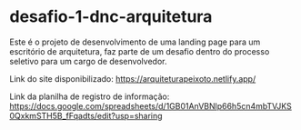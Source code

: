 # desafio-1-dnc-arquitetura
Este é o projeto de desenvolvimento de uma landing page para um escritório de arquitetura, faz parte de um desafio dentro do processo seletivo para um cargo de desenvolvedor.

Link do site disponibilizado: https://arquiteturapeixoto.netlify.app/

Link da planilha de registro de informação: https://docs.google.com/spreadsheets/d/1GB01AnVBNlp66h5cn4mbTVJKS0QxkmSTH5B_fFqadts/edit?usp=sharing
